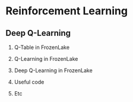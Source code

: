 Reinforcement Learning
=====

Deep Q-Learning
-----

1. Q-Table in FrozenLake

2. Q-Learning in FrozenLake

3. Deep Q-Learning in FrozenLake

4. Useful code

5. Etc
